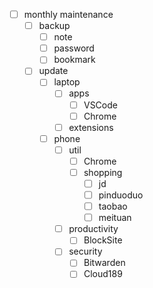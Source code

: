 - [ ] monthly maintenance
    - [ ] backup
        - [ ] note
        - [ ] password
        - [ ] bookmark
    - [ ] update
        - [ ] laptop
            - [ ] apps
                - [ ] VSCode
                - [ ] Chrome
            - [ ] extensions
        - [ ] phone
            - [ ] util
                - [ ] Chrome
                - [ ] shopping
                    - [ ] jd
                    - [ ] pinduoduo
                    - [ ] taobao
                    - [ ] meituan
            - [ ] productivity
                - [ ] BlockSite
            - [ ] security
                - [ ] Bitwarden
                - [ ] Cloud189